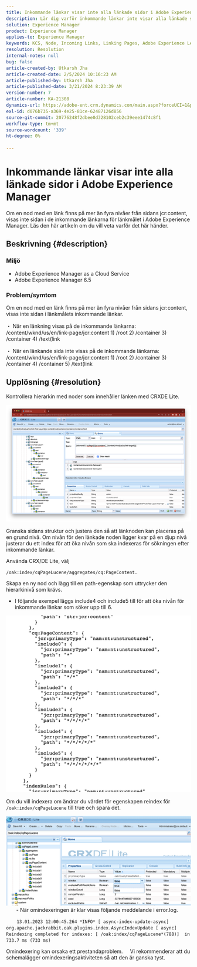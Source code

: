 ```yaml
---
title: Inkommande länkar visar inte alla länkade sidor i Adobe Experience Manager
description: Lär dig varför inkommande länkar inte visar alla länkade sidor i Adobe Experience Manager.
solution: Experience Manager
product: Experience Manager
applies-to: Experience Manager
keywords: KCS, Node, Incoming Links, Linking Pages, Adobe Experience League, jcr:content, Link Target
resolution: Resolution
internal-notes: null
bug: false
article-created-by: Utkarsh Jha
article-created-date: 2/5/2024 10:16:23 AM
article-published-by: Utkarsh Jha
article-published-date: 3/21/2024 8:23:39 AM
version-number: 7
article-number: KA-21308
dynamics-url: https://adobe-ent.crm.dynamics.com/main.aspx?forceUCI=1&pagetype=entityrecord&etn=knowledgearticle&id=7c355f9c-0fc4-ee11-9079-6045bd0065f9
exl-id: d076b735-a369-4e25-81ce-62487126d856
source-git-commit: 20776248f2dbee0d328102ceb2c39eee1474c8f1
workflow-type: tm+mt
source-wordcount: '339'
ht-degree: 0%

---
```


# Inkommande länkar visar inte alla länkade sidor i Adobe Experience Manager


Om en nod med en länk finns på mer än fyra nivåer från sidans jcr:content, visas inte sidan i de inkommande länkarna för länkmålet i Adobe Experience Manager. Läs den här artikeln om du vill veta varför det här händer.

## Beskrivning {#description}


### <b>Miljö</b>

- Adobe Experience Manager as a Cloud Service
- Adobe Experience Manager 6.5




### <b>Problem/symtom</b>

Om en nod med en länk finns på mer än fyra nivåer från sidans jcr:content, visas inte sidan i länkmålets inkommande länkar.

・ När en länkning visas på de inkommande länkarna: /content/wknd/us/en/link-page/jcr:content 1) /root 2) /container 3) /container 4) /text(link

・ När en länkande sida inte visas på de inkommande länkarna: /content/wknd/us/en/link-page/jcr:content 1) /root 2) /container 3) /container 4) /container 5) /text(link


## Upplösning {#resolution}


Kontrollera hierarkin med noder som innehåller länken med CRXDE Lite.

![](assets/667a70ba-a39b-ed11-aad1-6045bd0065b6.png)

Granska sidans struktur och justera den så att länknoden kan placeras på en grund nivå.
Om nivån för den länkade noden ligger kvar på en djup nivå justerar du ett index för att öka nivån som ska indexeras för sökningen efter inkommande länkar.

Använda CRX/DE Lite, välj


```
/oak:index/cqPageLucene/aggregates/cq:PageContent.
```

Skapa en ny nod och lägg till en path-egenskap som uttrycker den hierarkinivå som krävs.
- I följande exempel läggs include4 och include5 till för att öka nivån för inkommande länkar som söker upp till 6.

![](assets/72c18342-0e9e-ed11-aad1-6045bd0067ea.png)

Om du vill indexera om ändrar du värdet för egenskapen reindex för `/oak:index/cqPageLucene` till true och spara det.

![](assets/a4203d8b-0e9e-ed11-aad1-6045bd0067ea.png)
  
    - När omindexeringen är klar visas följande meddelande i error.log.

`    13.01.2023 12:00:45.264 *INFO* [ async-index-update-async]  org.apache.jackrabbit.oak.plugins.index.AsyncIndexUpdate [ async]  Reindexing completed for indexes: [ /oak:index/cqPageLucene*(788)]  in 733.7 ms (733 ms)`

Omindexering kan orsaka ett prestandaproblem.
    Vi rekommenderar att du schemalägger omindexeringsaktiviteten så att den är ganska tyst.
